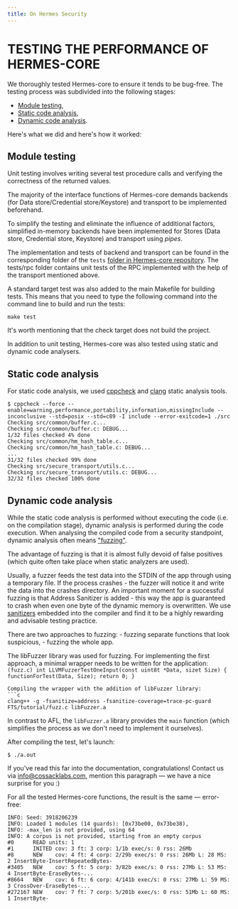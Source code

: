 ```yaml
---
title: On Hermes Security
---
```


# TESTING THE PERFORMANCE OF HERMES-CORE

We thoroughly tested Hermes-core to ensure it tends to be bug-free.
The testing process was subdivided into the following stages:

* [Module testing](https://docs.cossacklabs.com/pages/testing-hermes-core/#module-testing),
* [Static code analysis](https://docs.cossacklabs.com/pages/testing-hermes-core/#static-code-analysis),
* [Dynamic code analysis](https://docs.cossacklabs.com/pages/testing-hermes-core/#dynamic-code-analysis).

Here's what we did and here's how it worked:

## Module testing

Unit testing involves writing several test procedure calls and verifying the correctness of the returned values.

The majority of the interface functions of Hermes-core demands backends (for Data store/Credential store/Keystore) and transport to be implemented beforehand.

To simplify the testing and eliminate the influence of additional factors, simplified in-memory backends have been implemented for Stores (Data store, Credential store, Keystore) and transport using *pipes*.

The implementation and tests of backend and transport can be found in the corresponding folder of the `tests` [folder in Hermes-core repository](https://github.com/cossacklabs/hermes-core/tree/master/tests). The tests/rpc folder contains unit tests of the RPC implemented with the help of the transport mentioned above.

A standard target test was also added to the main Makefile for building tests. This means that you need to type the following command into the command line to build and run the tests:

```
make test
```

It's worth mentioning that the check target does not build the project.

In addition to unit testing, Hermes-core was also tested using static and dynamic code analysers.

## Static code analysis

For static code analysis, we used [cppcheck](http://cppcheck.sourceforge.net/) and [clang](https://clang.llvm.org/) static analysis tools.

```
$ cppcheck --force --enable=warning,performance,portability,information,missingInclude --inconclusive --std=posix --std=c89 -I include --error-exitcode=1 ./src
Checking src/common/buffer.c...
Checking src/common/buffer.c: DEBUG...
1/32 files checked 4% done
Checking src/common/hm_hash_table.c...
Checking src/common/hm_hash_table.c: DEBUG...
...
31/32 files checked 99% done
Checking src/secure_transport/utils.c...
Checking src/secure_transport/utils.c: DEBUG...
32/32 files checked 100% done
```

## Dynamic code analysis

While the static code analysis is performed without executing the code (i.e. on the compilation stage), dynamic analysis is performed during the code execution. When analysing the compiled code from a security standpoint, dynamic analysis often means ["fuzzing"](https://en.wikipedia.org/wiki/Fuzzing).

The advantage of fuzzing is that it is almost fully devoid of false positives (which quite often take place when static analyzers are used).

Usually, a fuzzer feeds the test data into the STDIN of the app through using a temporary file. If the process crashes - the fuzzer will notice it and write the data into the crashes directory. An important moment for a successful fuzzing is that Address Sanitizer is added - this way the app is guaranteed to crash when even one byte of the dynamic memory is overwritten. We use [sanitizers](https://github.com/google/sanitizers) embedded into the compiler and find it to be a highly rewarding and advisable testing practice.

There are two approaches to fuzzing: - fuzzing separate functions that look suspicious, - fuzzing the whole app.

The libFuzzer library was used for fuzzing. For implementing the first approach, a minimal wrapper needs to be written for the application:
```(fuzz.c) int LLVMFuzzerTestOneInput(const uint8t *Data, sizet Size) { functionForTest(Data, Size); return 0; }```

```
Compiling the wrapper with the addition of libFuzzer library:
```c
clang++ -g -fsanitize=address -fsanitize-coverage=trace-pc-guard FTS/tutorial/fuzz.c libFuzzer.a
```

In contrast to AFL, the `libFuzzer.a` library provides the `main` function (which simplifies the process as we don't need to implement it ourselves).

After compiling the test, let's launch:

```
$ ./a.out
```

If you've read this far into the documentation, congratulations! Contact us via [info@cossacklabs.com](mailto:info@cossacklabs.com), mention this paragraph — we have a nice surprise for you :)

For all the tested Hermes-core functions, the result is the same — error-free:

```
INFO: Seed: 3918206239
INFO: Loaded 1 modules (14 guards): [0x73be00, 0x73be38),
INFO: -max_len is not provided, using 64
INFO: A corpus is not provided, starting from an empty corpus
#0      READ units: 1
#1      INITED cov: 3 ft: 3 corp: 1/1b exec/s: 0 rss: 26Mb
#8      NEW    cov: 4 ft: 4 corp: 2/29b exec/s: 0 rss: 26Mb L: 28 MS: 2 InsertByte-InsertRepeatedBytes-
#3405   NEW    cov: 5 ft: 5 corp: 3/82b exec/s: 0 rss: 27Mb L: 53 MS: 4 InsertByte-EraseBytes-...
#8664   NEW    cov: 6 ft: 6 corp: 4/141b exec/s: 0 rss: 27Mb L: 59 MS: 3 CrossOver-EraseBytes-...
#272167 NEW    cov: 7 ft: 7 corp: 5/201b exec/s: 0 rss: 51Mb L: 60 MS: 1 InsertByte-
```